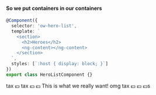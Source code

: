 #### So we put containers in our containers
```typescript
@Component({
  selector: 'ow-hero-list',
  template: `
    <section>
      <h2>Heroes</h2>
      <ng-content></ng-content>
    </section>
  `,
  styles: [`:host { display: block; }`]
})
export class HeroListComponent {}
```
<span class="fragment current-only" data-code-focus="4,7">tax 💵</span>
<span class="fragment current-only" data-code-focus="2">tax 💵 💵</span>
<span class="fragment current-only" data-code-focus="5-6">This is what we really want!</span>
<span class="fragment current-only" data-code-focus="9">omg tax 💵 💵 💵s</span>
